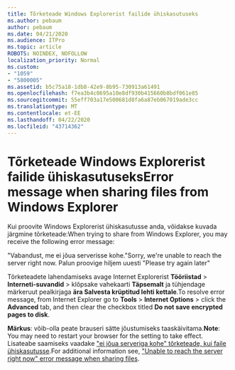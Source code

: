 ```yaml
---
title: Tõrketeade Windows Explorerist failide ühiskasutuseks
ms.author: pebaum
author: pebaum
ms.date: 04/21/2020
ms.audience: ITPro
ms.topic: article
ROBOTS: NOINDEX, NOFOLLOW
localization_priority: Normal
ms.custom:
- "1059"
- "5800005"
ms.assetid: b5c75a18-1db8-42e9-8b95-730913a61491
ms.openlocfilehash: f7ea3b4c0695a10e8df930b415660b8bdf061e85
ms.sourcegitcommit: 55eff703a17e500681d8fa6a87eb067019ade3cc
ms.translationtype: MT
ms.contentlocale: et-EE
ms.lasthandoff: 04/22/2020
ms.locfileid: "43714362"
---
```

# <a name="error-message-when-sharing-files-from-windows-explorer"></a><span data-ttu-id="6cf6e-102">Tõrketeade Windows Explorerist failide ühiskasutuseks</span><span class="sxs-lookup"><span data-stu-id="6cf6e-102">Error message when sharing files from Windows Explorer</span></span>

<span data-ttu-id="6cf6e-103">Kui proovite Windows Explorerist ühiskasutusse anda, võidakse kuvada järgmine tõrketeade:</span><span class="sxs-lookup"><span data-stu-id="6cf6e-103">When trying to share from Windows Explorer, you may receive the following error message:</span></span>
  
<span data-ttu-id="6cf6e-104">"Vabandust, me ei jõua serverisse kohe.</span><span class="sxs-lookup"><span data-stu-id="6cf6e-104">"Sorry, we're unable to reach the server right now.</span></span> <span data-ttu-id="6cf6e-105">Palun proovige hiljem uuesti "</span><span class="sxs-lookup"><span data-stu-id="6cf6e-105">Please try again later"</span></span>
  
<span data-ttu-id="6cf6e-106">Tõrketeadete lahendamiseks avage Internet Explorerist **Tööriistad** \> **Interneti-suvandid** \> klõpsake vahekaarti **Täpsemalt** ja tühjendage märkeruut pealkirjaga **ära Salvesta krüptitud lehti kettale**.</span><span class="sxs-lookup"><span data-stu-id="6cf6e-106">To resolve error message, from Internet Explorer go to **Tools** \> **Internet Options** \> click the **Advanced** tab, and then clear the checkbox titled **Do not save encrypted pages to disk**.</span></span>
  
 <span data-ttu-id="6cf6e-107">**Märkus**: võib-olla peate brauseri sätte jõustumiseks taaskäivitama.</span><span class="sxs-lookup"><span data-stu-id="6cf6e-107">**Note**: You may need to restart your browser for the setting to take effect.</span></span> <span data-ttu-id="6cf6e-108">Lisateabe saamiseks vaadake ["ei jõua serveriga kohe" tõrketeade, kui faile ühiskasutusse](https://go.microsoft.com/fwlink/?linkid=2022914).</span><span class="sxs-lookup"><span data-stu-id="6cf6e-108">For additional information see, ["Unable to reach the server right now" error message when sharing files](https://go.microsoft.com/fwlink/?linkid=2022914).</span></span>
  